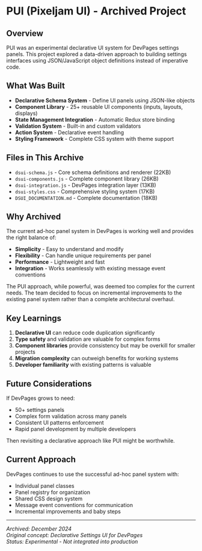 # PUI (Pixeljam UI) - Archived Project

## Overview

PUI was an experimental declarative UI system for DevPages settings panels. This project explored a data-driven approach to building settings interfaces using JSON/JavaScript object definitions instead of imperative code.

## What Was Built

- **Declarative Schema System** - Define UI panels using JSON-like objects
- **Component Library** - 25+ reusable UI components (inputs, layouts, displays)
- **State Management Integration** - Automatic Redux store binding
- **Validation System** - Built-in and custom validators
- **Action System** - Declarative event handling
- **Styling Framework** - Complete CSS system with theme support

## Files in This Archive

- `dsui-schema.js` - Core schema definitions and renderer (22KB)
- `dsui-components.js` - Complete component library (26KB)
- `dsui-integration.js` - DevPages integration layer (13KB)
- `dsui-styles.css` - Comprehensive styling system (17KB)
- `DSUI_DOCUMENTATION.md` - Complete documentation (18KB)

## Why Archived

The current ad-hoc panel system in DevPages is working well and provides the right balance of:
- **Simplicity** - Easy to understand and modify
- **Flexibility** - Can handle unique requirements per panel
- **Performance** - Lightweight and fast
- **Integration** - Works seamlessly with existing message event conventions

The PUI approach, while powerful, was deemed too complex for the current needs. The team decided to focus on incremental improvements to the existing panel system rather than a complete architectural overhaul.

## Key Learnings

1. **Declarative UI** can reduce code duplication significantly
2. **Type safety** and validation are valuable for complex forms
3. **Component libraries** provide consistency but may be overkill for smaller projects
4. **Migration complexity** can outweigh benefits for working systems
5. **Developer familiarity** with existing patterns is valuable

## Future Considerations

If DevPages grows to need:
- 50+ settings panels
- Complex form validation across many panels
- Consistent UI patterns enforcement
- Rapid panel development by multiple developers

Then revisiting a declarative approach like PUI might be worthwhile.

## Current Approach

DevPages continues to use the successful ad-hoc panel system with:
- Individual panel classes
- Panel registry for organization
- Shared CSS design system
- Message event conventions for communication
- Incremental improvements and baby steps

---

*Archived: December 2024*  
*Original concept: Declarative Settings UI for DevPages*  
*Status: Experimental - Not integrated into production* 